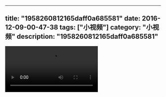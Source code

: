 
---
title: "1958260812165daff0a685581"
date: 2016-12-09-00-47-38
tags: ["小视频"]
category: "小视频"
description: "1958260812165daff0a685581"
---
<video src="http://ohtsqip0g.bkt.clouddn.com/1958260812165daff0a685581.mp4" controls="controls"></video>
